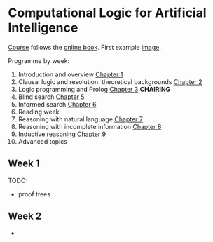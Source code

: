 # Computational Logic for Artificial Intelligence
[Course](https://www.ole.bris.ac.uk/webapps/blackboard/execute/announcement?method=search&context=course_entry&course_id=_247661_1&handle=announcements_entry&mode=view) follows the [online book](https://too.simply-logical.space/src/simply-logical.html). First example [image](https://too.simply-logical.space/_images/image002.svg).


Programme by week:
 1. Introduction and overview [Chapter 1](https://too.simply-logical.space/src/text/1_part_i/1.0.html#)
 2. Clausal logic and resolution: theoretical backgrounds [Chapter 2](https://too.simply-logical.space/src/text/1_part_i/2.0.html)
 3. Logic programming and Prolog [Chapter 3](https://too.simply-logical.space/src/text/1_part_i/3.0.html) **CHAIRING**
 4. Blind search [Chapter 5](https://too.simply-logical.space/src/text/2_part_ii/5.0.html)
 5. Informed search [Chapter 6](https://too.simply-logical.space/src/text/2_part_ii/6.0.html)
 6. Reading week
 7. Reasoning with natural language [Chapter 7](https://too.simply-logical.space/src/text/3_part_iii/7.0.html)
 8. Reasoning with incomplete information [Chapter 8](https://too.simply-logical.space/src/text/3_part_iii/8.0.html)
 9. Inductive reasoning [Chapter 9](https://too.simply-logical.space/src/text/3_part_iii/9.0.html)
 10. Advanced topics

## Week 1
 TODO:
  - proof trees

## Week 2
 - 
